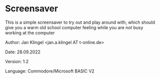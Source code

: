 # Screensaver
This is a simple screensaver to try out and play around with, which should give you a warm old school computer feeling while you are not busy working at the computer

Author: Jan Klingel <jan.a.klingel AT t-online.de><p>
Date: 28.09.2022<p>
Version: 1.2<p>
Language: Commodore/Microsoft BASIC V2<p>
